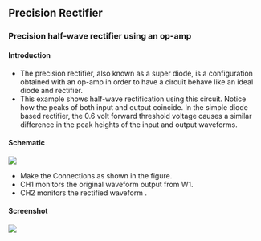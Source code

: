 Precision Rectifier
---

### Precision half-wave rectifier using an op-amp

#### Introduction

* The precision rectifier, also known as a super diode, is a configuration obtained with an op-amp in order to have a circuit behave like an ideal diode and rectifier.
* This example shows half-wave rectification using this circuit. Notice how the peaks of both input and output coincide. In the simple diode based rectifier, the 0.6 volt forward threshold voltage causes a similar difference in the peak heights of the input and output waveforms.

#### Schematic

![](file:///android_asset/DOC_HTML/apps/images/schematics/precision-rectifier.svg@100%|auto)

+ Make the Connections as shown in the figure.
+ CH1 monitors the original waveform output from W1.
+ CH2 monitors the rectified waveform .

#### Screenshot

![](file:///android_asset/DOC_HTML/apps/images/screenshots/precision-rectifier.png@100%|auto)
